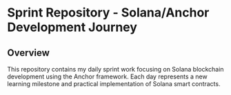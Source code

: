 # Sprint Repository - Solana/Anchor Development Journey

## Overview
This repository contains my daily sprint work focusing on Solana blockchain development using the Anchor framework. Each day represents a new learning milestone and practical implementation of Solana smart contracts.
